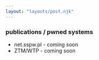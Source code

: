 ```yaml
---
layout: "layouts/post.njk"
---
```

### publications / pwned systems

- net.sspw.pl - coming soon
- ZTM/WTP - coming soon
